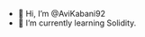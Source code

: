 - 👋 Hi, I’m @AviKabani92
- 🌱 I’m currently learning Solidity.


<!---
AviKabani92/AviKabani92 is a ✨ special ✨ repository because its `README.md` (this file) appears on your GitHub profile.
You can click the Preview link to take a look at your changes.
--->
